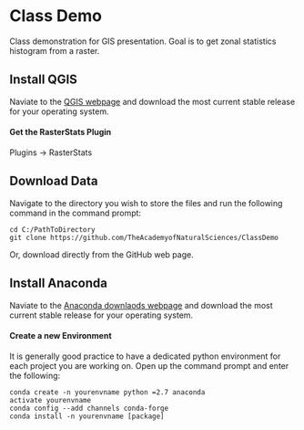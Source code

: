 # Class Demo
Class demonstration for GIS presentation. Goal is to get zonal statistics histogram from a raster.

## Install QGIS

Naviate to the [QGIS webpage](https://www.qgis.org/en/site/) and download the most current stable release for your operating system.

#### Get the RasterStats Plugin

Plugins -> RasterStats

## Download Data

Navigate to the directory you wish to store the files and run the following command in the command prompt:

```
cd C:/PathToDirectory
git clone https://github.com/TheAcademyofNaturalSciences/ClassDemo
```
Or, download directly from the GitHub web page.

## Install Anaconda

Naviate to the [Anaconda downlaods webpage](https://www.anaconda.com/download/) and download the most current stable release for your operating system.

#### Create a new Environment

It is generally good practice to have a dedicated python environment for each project you are working on. Open up the command prompt and enter the following:

```
conda create -n yourenvname python =2.7 anaconda
activate yourenvname
conda config --add channels conda-forge
conda install -n yourenvname [package]
```
